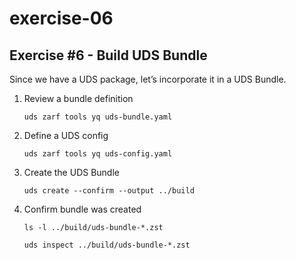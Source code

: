 # exercise-06

## **Exercise #6 - Build UDS Bundle**

Since we have a UDS package, let’s incorporate it in a UDS Bundle.

1. Review a bundle definition

    ```console
    uds zarf tools yq uds-bundle.yaml
    ```

1. Define a UDS config

    ```console
    uds zarf tools yq uds-config.yaml
    ```

1. Create the UDS Bundle

    ```console
    uds create --confirm --output ../build
    ```

1. Confirm bundle was created

    ```console
    ls -l ../build/uds-bundle-*.zst
    ```

    ```console
    uds inspect ../build/uds-bundle-*.zst
    ```
